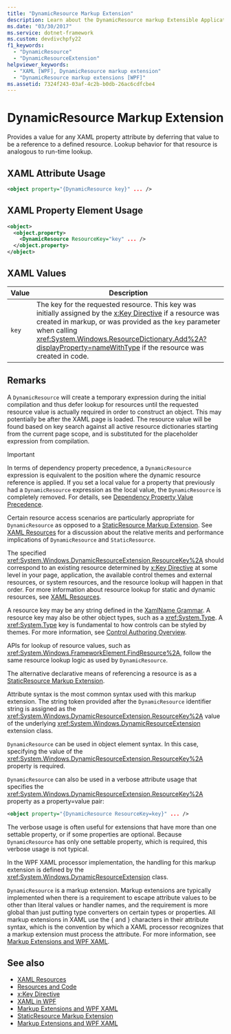 ```yaml
---
title: "DynamicResource Markup Extension"
description: Learn about the DynamicResource markup Extensible Application Markup Language (XAML) extension of Windows Presentation Foundation (WPF).
ms.date: "03/30/2017"
ms.service: dotnet-framework
ms.custom: devdivchpfy22
f1_keywords:
  - "DynamicResource"
  - "DynamicResourceExtension"
helpviewer_keywords:
  - "XAML [WPF], DynamicResource markup extension"
  - "DynamicResource markup extensions [WPF]"
ms.assetid: 7324f243-03af-4c2b-b0db-26ac6cdfcbe4
---
```

# DynamicResource Markup Extension

Provides a value for any XAML property attribute by deferring that value to be a reference to a defined resource. Lookup behavior for that resource is analogous to run-time lookup.

## XAML Attribute Usage

```xml
<object property="{DynamicResource key}" ... />
```

## XAML Property Element Usage

```xml
<object>
  <object.property>
    <DynamicResource ResourceKey="key" ... />
  </object.property>
</object>
```

## XAML Values

| Value | Description |
|-------|-------------|
|`key`|The key for the requested resource. This key was initially assigned by the [x:Key Directive](../../xaml-services/xkey-directive.md) if a resource was created in markup, or was provided as the `key` parameter when calling <xref:System.Windows.ResourceDictionary.Add%2A?displayProperty=nameWithType> if the resource was created in code.|

## Remarks

A `DynamicResource` will create a temporary expression during the initial compilation and thus defer lookup for resources until the requested resource value is actually required in order to construct an object. This may potentially be after the XAML page is loaded. The resource value will be found based on key search against all active resource dictionaries starting from the current page scope, and is substituted for the placeholder expression from compilation.

> [!IMPORTANT]
> In terms of dependency property precedence, a `DynamicResource` expression is equivalent to the position where the dynamic resource reference is applied. If you set a local value for a property that previously had a `DynamicResource` expression as the local value, the `DynamicResource` is completely removed. For details, see [Dependency Property Value Precedence](../properties/dependency-property-value-precedence.md).

Certain resource access scenarios are particularly appropriate for `DynamicResource` as opposed to a [StaticResource Markup Extension](staticresource-markup-extension.md). See [XAML Resources](../systems/xaml-resources-overview.md) for a discussion about the relative merits and performance implications of `DynamicResource` and `StaticResource`.

The specified <xref:System.Windows.DynamicResourceExtension.ResourceKey%2A> should correspond to an existing resource determined by [x:Key Directive](../../xaml-services/xkey-directive.md) at some level in your page, application, the available control themes and external resources, or system resources, and the resource lookup will happen in that order. For more information about resource lookup for static and dynamic resources, see [XAML Resources](../systems/xaml-resources-overview.md).

A resource key may be any string defined in the [XamlName Grammar](../../xaml-services/xamlname-grammar.md). A resource key may also be other object types, such as a <xref:System.Type>. A <xref:System.Type> key is fundamental to how controls can be styled by themes. For more information, see [Control Authoring Overview](../controls/control-authoring-overview.md).

APIs for lookup of resource values, such as <xref:System.Windows.FrameworkElement.FindResource%2A>, follow the same resource lookup logic as used by `DynamicResource`.

The alternative declarative means of referencing a resource is as a [StaticResource Markup Extension](staticresource-markup-extension.md).

Attribute syntax is the most common syntax used with this markup extension. The string token provided after the `DynamicResource` identifier string is assigned as the <xref:System.Windows.DynamicResourceExtension.ResourceKey%2A> value of the underlying <xref:System.Windows.DynamicResourceExtension> extension class.

`DynamicResource` can be used in object element syntax. In this case, specifying the value of the <xref:System.Windows.DynamicResourceExtension.ResourceKey%2A> property is required.

`DynamicResource` can also be used in a verbose attribute usage that specifies the <xref:System.Windows.DynamicResourceExtension.ResourceKey%2A> property as a property=value pair:

```xml
<object property="{DynamicResource ResourceKey=key}" ... />
```

The verbose usage is often useful for extensions that have more than one settable property, or if some properties are optional. Because `DynamicResource` has only one settable property, which is required, this verbose usage is not typical.

In the WPF XAML processor implementation, the handling for this markup extension is defined by the <xref:System.Windows.DynamicResourceExtension> class.

`DynamicResource` is a markup extension. Markup extensions are typically implemented when there is a requirement to escape attribute values to be other than literal values or handler names, and the requirement is more global than just putting type converters on certain types or properties. All markup extensions in XAML use the { and } characters in their attribute syntax, which is the convention by which a XAML processor recognizes that a markup extension must process the attribute. For more information, see [Markup Extensions and WPF XAML](markup-extensions-and-wpf-xaml.md).

## See also

- [XAML Resources](../systems/xaml-resources-overview.md)
- [Resources and Code](../systems/xaml-resources-and-code.md)
- [x:Key Directive](../../xaml-services/xkey-directive.md)
- [XAML in WPF](../xaml/index.md)
- [Markup Extensions and WPF XAML](markup-extensions-and-wpf-xaml.md)
- [StaticResource Markup Extension](staticresource-markup-extension.md)
- [Markup Extensions and WPF XAML](markup-extensions-and-wpf-xaml.md)
